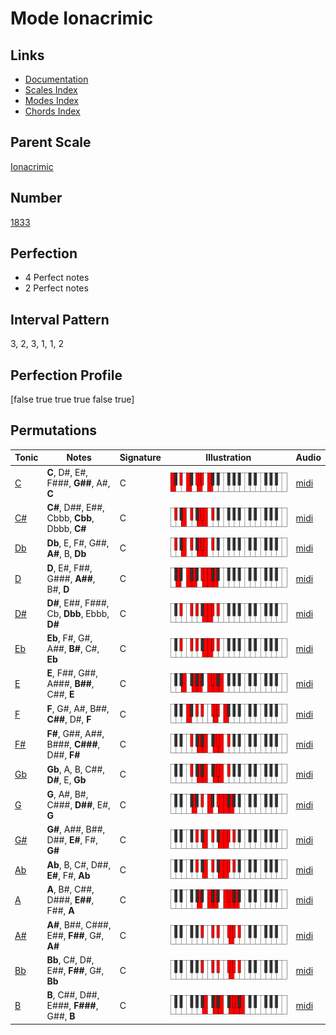 # Mode Ionacrimic

## Links

- [Documentation](index.md)
- [Scales Index](Scales.md)
- [Modes Index](Modes.md)
- [Chords Index](Chords.md)

## Parent Scale

[Ionacrimic](ScaleIonacrimic.md)

## Number

[1833](https://ianring.com/musictheory/scales/1833)

## Perfection

- 4 Perfect notes
- 2 Perfect notes

## Interval Pattern

3, 2, 3, 1, 1, 2

## Perfection Profile

[false true true true false true]

## Permutations

| Tonic | Notes | Signature | Illustration | Audio |
|-------|-------|-----------|--------------|-------|
| [C](ModeCNaturalIonacrimic.md) | **C**, D#, E#, F###, **G##**, A#, **C** | C | ![CNaturalIonacrimic](ModeCNaturalIonacrimic.png) | [midi](https://github.com/edipermadi/music/blob/main/docs/ModeCNaturalIonacrimic.mid?raw=true) |
| [C#](ModeCSharpIonacrimic.md) | **C#**, D##, E##, Cbbb, **Cbb**, Dbbb, **C#** | C | ![CSharpIonacrimic](ModeCSharpIonacrimic.png) | [midi](https://github.com/edipermadi/music/blob/main/docs/ModeCSharpIonacrimic.mid?raw=true) |
| [Db](ModeDFlatIonacrimic.md) | **Db**, E, F#, G##, **A#**, B, **Db** | C | ![DFlatIonacrimic](ModeDFlatIonacrimic.png) | [midi](https://github.com/edipermadi/music/blob/main/docs/ModeDFlatIonacrimic.mid?raw=true) |
| [D](ModeDNaturalIonacrimic.md) | **D**, E#, F##, G###, **A##**, B#, **D** | C | ![DNaturalIonacrimic](ModeDNaturalIonacrimic.png) | [midi](https://github.com/edipermadi/music/blob/main/docs/ModeDNaturalIonacrimic.mid?raw=true) |
| [D#](ModeDSharpIonacrimic.md) | **D#**, E##, F###, Cb, **Dbb**, Ebbb, **D#** | C | ![DSharpIonacrimic](ModeDSharpIonacrimic.png) | [midi](https://github.com/edipermadi/music/blob/main/docs/ModeDSharpIonacrimic.mid?raw=true) |
| [Eb](ModeEFlatIonacrimic.md) | **Eb**, F#, G#, A##, **B#**, C#, **Eb** | C | ![EFlatIonacrimic](ModeEFlatIonacrimic.png) | [midi](https://github.com/edipermadi/music/blob/main/docs/ModeEFlatIonacrimic.mid?raw=true) |
| [E](ModeENaturalIonacrimic.md) | **E**, F##, G##, A###, **B##**, C##, **E** | C | ![ENaturalIonacrimic](ModeENaturalIonacrimic.png) | [midi](https://github.com/edipermadi/music/blob/main/docs/ModeENaturalIonacrimic.mid?raw=true) |
| [F](ModeFNaturalIonacrimic.md) | **F**, G#, A#, B##, **C##**, D#, **F** | C | ![FNaturalIonacrimic](ModeFNaturalIonacrimic.png) | [midi](https://github.com/edipermadi/music/blob/main/docs/ModeFNaturalIonacrimic.mid?raw=true) |
| [F#](ModeFSharpIonacrimic.md) | **F#**, G##, A##, B###, **C###**, D##, **F#** | C | ![FSharpIonacrimic](ModeFSharpIonacrimic.png) | [midi](https://github.com/edipermadi/music/blob/main/docs/ModeFSharpIonacrimic.mid?raw=true) |
| [Gb](ModeGFlatIonacrimic.md) | **Gb**, A, B, C##, **D#**, E, **Gb** | C | ![GFlatIonacrimic](ModeGFlatIonacrimic.png) | [midi](https://github.com/edipermadi/music/blob/main/docs/ModeGFlatIonacrimic.mid?raw=true) |
| [G](ModeGNaturalIonacrimic.md) | **G**, A#, B#, C###, **D##**, E#, **G** | C | ![GNaturalIonacrimic](ModeGNaturalIonacrimic.png) | [midi](https://github.com/edipermadi/music/blob/main/docs/ModeGNaturalIonacrimic.mid?raw=true) |
| [G#](ModeGSharpIonacrimic.md) | **G#**, A##, B##, D##, **E#**, F#, **G#** | C | ![GSharpIonacrimic](ModeGSharpIonacrimic.png) | [midi](https://github.com/edipermadi/music/blob/main/docs/ModeGSharpIonacrimic.mid?raw=true) |
| [Ab](ModeAFlatIonacrimic.md) | **Ab**, B, C#, D##, **E#**, F#, **Ab** | C | ![AFlatIonacrimic](ModeAFlatIonacrimic.png) | [midi](https://github.com/edipermadi/music/blob/main/docs/ModeAFlatIonacrimic.mid?raw=true) |
| [A](ModeANaturalIonacrimic.md) | **A**, B#, C##, D###, **E##**, F##, **A** | C | ![ANaturalIonacrimic](ModeANaturalIonacrimic.png) | [midi](https://github.com/edipermadi/music/blob/main/docs/ModeANaturalIonacrimic.mid?raw=true) |
| [A#](ModeASharpIonacrimic.md) | **A#**, B##, C###, E##, **F##**, G#, **A#** | C | ![ASharpIonacrimic](ModeASharpIonacrimic.png) | [midi](https://github.com/edipermadi/music/blob/main/docs/ModeASharpIonacrimic.mid?raw=true) |
| [Bb](ModeBFlatIonacrimic.md) | **Bb**, C#, D#, E##, **F##**, G#, **Bb** | C | ![BFlatIonacrimic](ModeBFlatIonacrimic.png) | [midi](https://github.com/edipermadi/music/blob/main/docs/ModeBFlatIonacrimic.mid?raw=true) |
| [B](ModeBNaturalIonacrimic.md) | **B**, C##, D##, E###, **F###**, G##, **B** | C | ![BNaturalIonacrimic](ModeBNaturalIonacrimic.png) | [midi](https://github.com/edipermadi/music/blob/main/docs/ModeBNaturalIonacrimic.mid?raw=true) |
